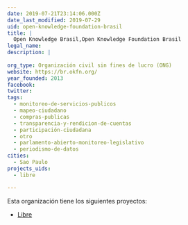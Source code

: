 ```yaml
---
date: 2019-07-21T23:14:06.000Z
date_last_modified: 2019-07-29
uid: open-knowledge-foundation-brasil
title: |
  Open Knowledge Brasil,Open Knowledge Foundation Brasil
legal_name: 
description: |
  
org_type: Organización civil sin fines de lucro (ONG)
website: https://br.okfn.org/
year_founded: 2013
facebook: 
twitter: 
tags:
  - monitoreo-de-servicios-publicos
  - mapeo-ciudadano
  - compras-publicas
  - transparencia-y-rendicion-de-cuentas
  - participación-ciudadana
  - otro
  - parlamento-abierto-monitoreo-legislativo
  - periodismo-de-datos
cities: 
  - Sao Paulo
projects_uids:
  - libre

---
```


Esta organización tiene los siguientes proyectos:

- [Libre](/proyectos/libre)
